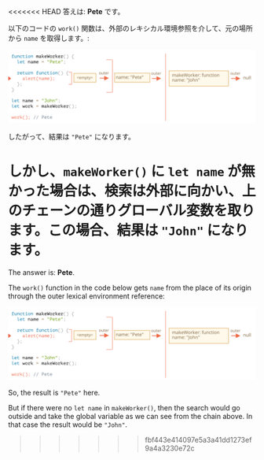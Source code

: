 <<<<<<< HEAD
答えは: **Pete** です。

以下のコードの `work()` 関数は、外部のレキシカル環境参照を介して、元の場所から `name` を取得します。:

![](lexenv-nested-work.svg)

したがって、結果は `"Pete"` になります。

しかし、`makeWorker()` に `let name` が無かった場合は、検索は外部に向かい、上のチェーンの通りグローバル変数を取ります。この場合、結果は `"John"` になります。
=======
The answer is: **Pete**.

The `work()` function in the code below gets `name` from the place of its origin through the outer lexical environment reference:

![](lexenv-nested-work.svg)

So, the result is `"Pete"` here.

But if there were no `let name` in `makeWorker()`, then the search would go outside and take the global variable as we can see from the chain above. In that case the result would be `"John"`.
>>>>>>> fbf443e414097e5a3a41dd1273ef9a4a3230e72c
